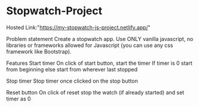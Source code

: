 # Stopwatch-Project
Hosted Link:"https://my-stopwatch-js-project.netlify.app/"

Problem statement
Create a stopwatch app. Use ONLY vanilla javascript, no libraries or frameworks allowed for Javascript (you can use any css framework like Bootstrap).

Features
Start timer
On click of start button, start the timer
If timer is 0 start from beginning else start from wherever last stopped

Stop timer
Stop timer once clicked on the stop button

Reset button
On click of reset stop the watch (if already started) and set timer as 0


